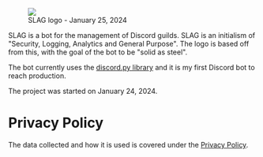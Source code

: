 <figure>
    <img src="/static/projects/slag_logo_414x90.webp">
    <figcaption>SLAG logo - January 25, 2024</figcaption>
</figure>

SLAG is a bot for the management of Discord guilds. SLAG is an initialism of "Security, Logging, Analytics and General Purpose". The logo is based off from this, with the goal of the bot to be "solid as steel".

The bot currently uses the [discord.py library](https://github.com/Rapptz/discord.py) and it is my first Discord bot to reach production.

The project was started on January 24, 2024.

# Privacy Policy

The data collected and how it is used is covered under the [Privacy Policy](../../privacy).
